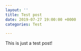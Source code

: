 ```yaml
---
layout: ''
title: Test post
date: 2019-07-27 19:00:00 +0000
categories: Test

---
```

This is just a test post!